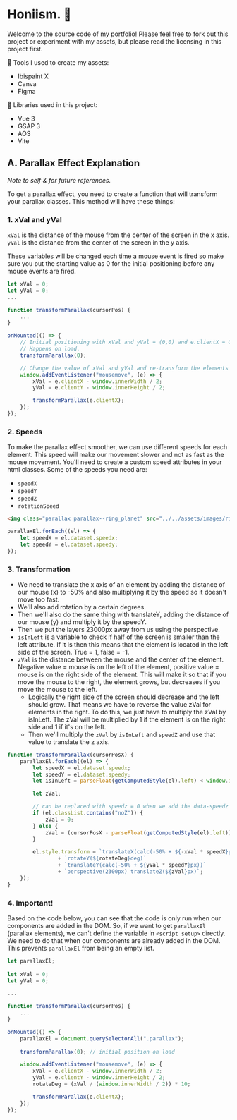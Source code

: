 # Honiism. 🌸
Welcome to the source code of my portfolio! Please feel free to fork out this project or experiment with my assets, but please read the licensing in this project first.

🌼 Tools I used to create my assets:
- Ibispaint X
- Canva
- Figma

🌷 Libraries used in this project:
- Vue 3
- GSAP 3
- AOS
- Vite

## A. Parallax Effect Explanation
*Note to self & for future references.*

To get a parallax effect, you need to create a function that will transform your parallax classes.
This method will have these things:

### 1. xVal and yVal
`xVal` is the distance of the mouse from the center of the screen in the x axis.  
`yVal` is the distance from the center of the screen in the y axis.

These variables will be changed each time a mouse event is fired so make sure you put the starting value as 0 for the initial positioning before any mouse events are fired.

```js
let xVal = 0;
let yVal = 0;
...

function transformParallax(cursorPos) {
    ...
}

onMounted(() => {
    // Initial positioning with xVal and yVal = (0,0) and e.clientX = 0.
    // Happens on load.
    transformParallax(0);

    // Change the value of xVal and yVal and re-transform the elements each time a mouse event is fired.
    window.addEventListener("mousemove", (e) => {
        xVal = e.clientX - window.innerWidth / 2;
        yVal = e.clientY - window.innerHeight / 2;

        transformParallax(e.clientX);
    });
});
```

### 2. Speeds
To make the parallax effect smoother, we can use different speeds for each element.
This speed will make our movement slower and not as fast as the mouse movement.
You'll need to create a custom speed attributes in your html classes.
Some of the speeds you need are:
- `speedX`
- `speedY`
- `speedZ`
- `rotationSpeed`

```html
<img class="parallax parallax--ring_planet" src="../../assets/images/ring_planet.svg" data-speedx="0.25" data-speedy="0.095">
```
```js
parallaxEl.forEach((el) => {
    let speedX = el.dataset.speedx;
    let speedY = el.dataset.speedy;
});
```

### 3. Transformation
- We need to translate the x axis of an element by adding the distance of our mouse (x) to -50% and also multiplying it by the speed so it doesn't move too fast.
- We'll also add rotation by a certain degrees.
- Then we'll also do the same thing with translateY, adding the distance of our mouse (y) and multiply it by the speedY.
- Then we put the layers 23000px away from us using the perspective. 
- `isInLeft` is a variable to check if half of the screen is smaller than the left attribute.
If it is then this means that the element is located in the left side of the screen.
True = 1, false = -1.
- `zVal` is the distance between the mouse and the center of the element.
Negative value = mouse is on the left of the element, positive value = mouse is on the right side of the element.
This will make it so that if you move the mouse to the right, the element grows,
but decreases if you move the mouse to the left.
    - Logically the right side of the screen should decrease and the left should grow.
That means we have to reverse the value zVal for elements in the right.
To do this, we just have to multiply the zVal by isInLeft.
The zVal will be multiplied by 1 if the element is on the right side and 1 if it's on the left.
    - Then we'll multiply the `zVal` by `isInLeft` and `speedZ` and use that value to translate the z axis.

```js
function transformParallax(cursorPosX) {
    parallaxEl.forEach((el) => {
        let speedX = el.dataset.speedx;
        let speedY = el.dataset.speedy;
        let isInLeft = parseFloat(getComputedStyle(el).left) < window.innerWidth / 2 ? 1 : -1;

        let zVal;

        // can be replaced with speedz = 0 when we add the data-speedz attribute.
        if (el.classList.contains("noZ")) {
            zVal = 0;
        } else {
            zVal = (cursorPosX - parseFloat(getComputedStyle(el).left)) * isInLeft * 0.2;
        }

        el.style.transform = `translateX(calc(-50% + ${-xVal * speedX}px))`
                + `rotateY(${rotateDeg}deg)`
                + `translateY(calc(-50% + ${yVal * speedY}px))`
                + `perspective(2300px) translateZ(${zVal}px)`;
    });
}
```

### 4. Important!
Based on the code below, you can see that the code is only run when our components are added in the DOM. So, if we want to get `parallaxEl` (parallax elements), we can't define the variable in `<script setup>` directly. We need to do that when our components are already added in the DOM. This prevents `parallaxEl` from being an empty list.

```js
let parallaxEl;
    
let xVal = 0;
let yVal = 0;

...

function transformParallax(cursorPos) {
    ...
}

onMounted(() => {
    parallaxEl = document.querySelectorAll(".parallax");
        
    transformParallax(0); // initial position on load

    window.addEventListener("mousemove", (e) => {
        xVal = e.clientX - window.innerWidth / 2;
        yVal = e.clientY - window.innerHeight / 2;
        rotateDeg = (xVal / (window.innerWidth / 2)) * 10;

        transformParallax(e.clientX);
    });
});
```